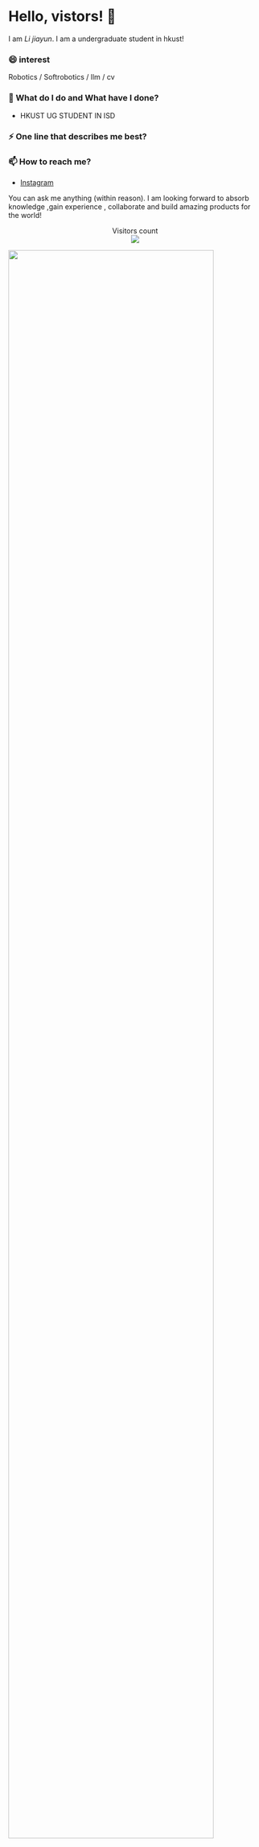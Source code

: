# Hello, vistors! 👋

I am _Li jiayun_.  I am a undergraduate student in hkust!

### 😄 interest
Robotics / Softrobotics / llm / cv

### 🌱 What do I do and What have I done? 

- HKUST UG STUDENT IN ISD



### ⚡ One line that describes me best? 


### 📫 How to reach me?
- [Instagram]((https://www.instagram.com/jliiiiip?igsh=dHdwcmt6ZnlwOHlk&utm_source=qr)) 


You can ask me anything (within reason). I am looking forward to absorb knowledge ,gain experience , collaborate and build amazing products for the world!


<p align="center"> 
  Visitors count<br>
  <img src="https://profile-counter.glitch.me/jliip/count.svg" />
</p>

<img src="stats.gif" width="90%"><br/><br/>

***



<!--
**garimasingh128/garimasingh128** is a ✨ _special_ ✨ repository because its `README.md` (this file) appears on your GitHub profile.

Here are some ideas to get you started:

- 🔭 I’m currently working on ...
- 🌱 I’m currently learning ...
- 👯 I’m looking to collaborate on ...
- 🤔 I’m looking for help with ...
- 💬 Ask me about ...
- 📫 How to reach me: ...
- 😄 Pronouns: ...
- ⚡ Fun fact: ...
-->
